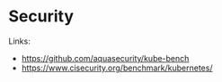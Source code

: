# Security

Links:

* https://github.com/aquasecurity/kube-bench
* https://www.cisecurity.org/benchmark/kubernetes/